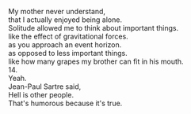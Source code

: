 
My mother never understand,     
that I actually enjoyed being alone.    
Solitude allowed me to think about important things.    
like the effect of gravitational forces.    
as you approach an event horizon.    
as opposed to less important things.    
like how many grapes my brother can fit in his mouth.    
14.    
Yeah.    
Jean-Paul Sartre said,    
Hell is other people.    
That's humorous because it's true.    





